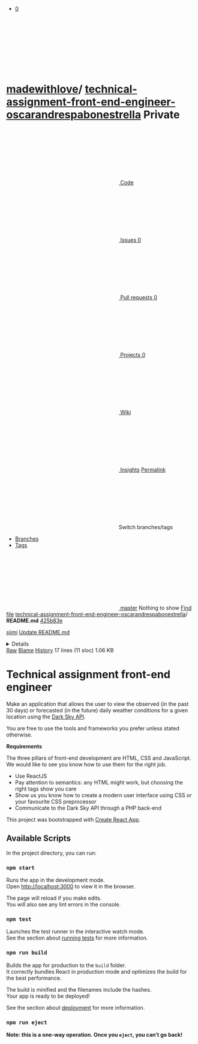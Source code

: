 * [0](/madewithlove/technical-assignment-front-end-engineer-oscarandrespabonestrella/network/members)

# <svg></svg> [madewithlove](/madewithlove)/ **[technical-assignment-front-end-engineer-oscarandrespabonestrella](/madewithlove/technical-assignment-front-end-engineer-oscarandrespabonestrella)** Private

[<svg></svg> Code](/madewithlove/technical-assignment-front-end-engineer-oscarandrespabonestrella)    [<svg></svg> Issues 0](/madewithlove/technical-assignment-front-end-engineer-oscarandrespabonestrella/issues)      [<svg></svg> Pull requests 0](/madewithlove/technical-assignment-front-end-engineer-oscarandrespabonestrella/pulls)   [<svg></svg> Projects 0](/madewithlove/technical-assignment-front-end-engineer-oscarandrespabonestrella/projects) [<svg></svg> Wiki](/madewithlove/technical-assignment-front-end-engineer-oscarandrespabonestrella/wiki) [<svg></svg> Insights](/madewithlove/technical-assignment-front-end-engineer-oscarandrespabonestrella/pulse) [Permalink](/madewithlove/technical-assignment-front-end-engineer-oscarandrespabonestrella/blob/425b83e7ce2a120c2c0a0ff1c223e078459c8c8a/README.md)<svg></svg>Switch branches/tags

* [Branches](#)
* [Tags](#)

[<svg></svg>  master](/madewithlove/technical-assignment-front-end-engineer-oscarandrespabonestrella/blob/master/README.md) Nothing to show [Find file](/madewithlove/technical-assignment-front-end-engineer-oscarandrespabonestrella/find/master) [technical-assignment-front-end-engineer-oscarandrespabonestrella](/madewithlove/technical-assignment-front-end-engineer-oscarandrespabonestrella)/ **README.md** [425b83e](/madewithlove/technical-assignment-front-end-engineer-oscarandrespabonestrella/commit/425b83e7ce2a120c2c0a0ff1c223e078459c8c8a)

[sjimi](/sjimi) [Update README.md](/madewithlove/technical-assignment-front-end-engineer-oscarandrespabonestrella/commit/425b83e7ce2a120c2c0a0ff1c223e078459c8c8a "Update README.md")<details></details>[Raw](/madewithlove/technical-assignment-front-end-engineer-oscarandrespabonestrella/raw/master/README.md) [Blame](/madewithlove/technical-assignment-front-end-engineer-oscarandrespabonestrella/blame/master/README.md) [History](/madewithlove/technical-assignment-front-end-engineer-oscarandrespabonestrella/commits/master/README.md) 17 lines (11 sloc)
1.06 KB

# Technical assignment front-end engineer

Make an application that allows the user to view the observed (in the past 30 days) or forecasted (in the future) daily weather conditions for a given location using the [Dark Sky API](https://darksky.net/dev/docs).

You are free to use the tools and frameworks you prefer unless stated otherwise.

**Requirements**

The three pillars of front-end development are HTML, CSS and JavaScript. We would like to see you know how to use them for the right job.

* Use ReactJS
* Pay attention to semantics: any HTML might work, but choosing the right tags show you care
* Show us you know how to create a modern user interface using CSS or your favourite CSS preprocessor
* Communicate to the Dark Sky API through a PHP back-end



This project was bootstrapped with [Create React App](https://github.com/facebookincubator/create-react-app).

## Available Scripts

In the project directory, you can run:

### `npm start`

Runs the app in the development mode.<br>
Open [http://localhost:3000](http://localhost:3000) to view it in the browser.

The page will reload if you make edits.<br>
You will also see any lint errors in the console.

### `npm test`

Launches the test runner in the interactive watch mode.<br>
See the section about [running tests](#running-tests) for more information.

### `npm run build`

Builds the app for production to the `build` folder.<br>
It correctly bundles React in production mode and optimizes the build for the best performance.

The build is minified and the filenames include the hashes.<br>
Your app is ready to be deployed!

See the section about [deployment](#deployment) for more information.

### `npm run eject`

**Note: this is a one-way operation. Once you `eject`, you can’t go back!**
